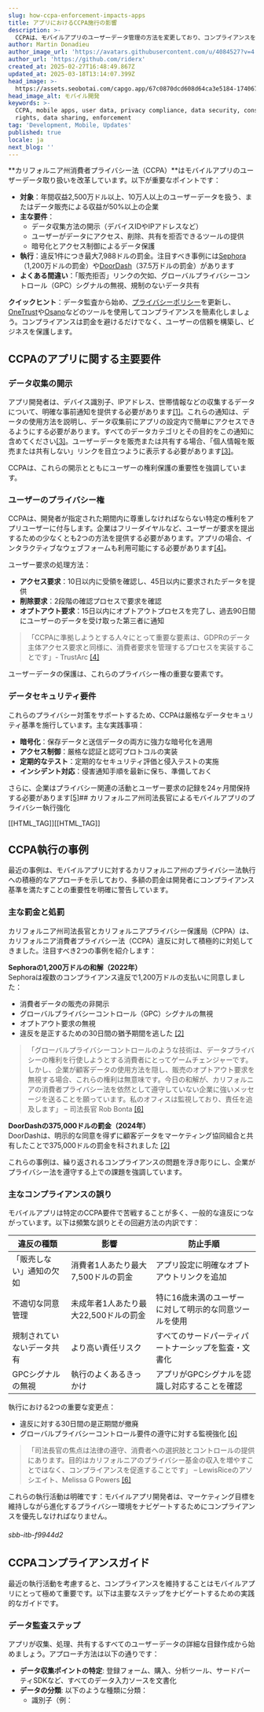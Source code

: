 ```yaml
---
slug: how-ccpa-enforcement-impacts-apps
title: アプリにおけるCCPA施行の影響
description: >-
  CCPAは、モバイルアプリのユーザーデータ管理の方法を変更しており、コンプライアンスを満たすために透明性、ユーザーの権利、厳格なセキュリティ対策を重視しています。
author: Martin Donadieu
author_image_url: 'https://avatars.githubusercontent.com/u/4084527?v=4'
author_url: 'https://github.com/riderx'
created_at: 2025-02-27T16:48:49.867Z
updated_at: 2025-03-18T13:14:07.399Z
head_image: >-
  https://assets.seobotai.com/capgo.app/67c0870dcd608d64ca3e5184-1740674966680.jpg
head_image_alt: モバイル開発
keywords: >-
  CCPA, mobile apps, user data, privacy compliance, data security, consumer
  rights, data sharing, enforcement
tag: 'Development, Mobile, Updates'
published: true
locale: ja
next_blog: ''
---
```


**カリフォルニア州消費者プライバシー法（CCPA）**はモバイルアプリのユーザーデータ取り扱いを改革しています。以下が重要なポイントです：

-   **対象**：年間収益2,500万ドル以上、10万人以上のユーザーデータを扱う、またはデータ販売による収益が50%以上の企業
-   **主な要件**：
    -   データ収集方法の開示（デバイスIDやIPアドレスなど）
    -   ユーザーがデータにアクセス、削除、共有を拒否できるツールの提供
    -   暗号化とアクセス制御によるデータ保護
-   **執行**：違反1件につき最大7,988ドルの罰金。注目すべき事例には[Sephora](https://enwikipediaorg/wiki/Sephora)（1,200万ドルの罰金）や[DoorDash](https://enwikipediaorg/wiki/DoorDash)（37.5万ドルの罰金）があります
-   **よくある間違い**：「販売拒否」リンクの欠如、グローバルプライバシーコントロール（GPC）シグナルの無視、規制のないデータ共有

**クイックヒント**：データ監査から始め、[プライバシーポリシー](https://capgoapp/dp/)を更新し、[OneTrust](https://wwwonetrustcom/solutions/privacy-automation/)や[Osano](https://wwwosanocom/)などのツールを使用してコンプライアンスを簡素化しましょう。コンプライアンスは罰金を避けるだけでなく、ユーザーの信頼を構築し、ビジネスを保護します。

## CCPAのアプリに関する主要要件

### データ収集の開示

アプリ開発者は、デバイス識別子、IPアドレス、世帯情報などの収集するデータについて、明確な事前通知を提供する必要があります[\[1\]](https://wwwflurrycom/ccpa-compliance-guide/)。これらの通知は、データの使用方法を説明し、データ収集前にアプリの設定内で簡単にアクセスできるようにする必要があります。すべてのデータカテゴリとその目的をこの通知に含めてください[\[3\]](https://oagcagov/privacy/ccpa)。ユーザーデータを販売または共有する場合、「個人情報を販売または共有しない」リンクを目立つように表示する必要があります[\[3\]](https://oagcagov/privacy/ccpa)。

CCPAは、これらの開示とともにユーザーの権利保護の重要性を強調しています。

### ユーザーのプライバシー権

CCPAは、開発者が指定された期間内に尊重しなければならない特定の権利をアプリユーザーに付与します。企業はフリーダイヤルなど、ユーザーが要求を提出するための少なくとも2つの方法を提供する必要があります。アプリの場合、インタラクティブなウェブフォームも利用可能にする必要があります[\[4\]](https://trustarccom/resource/handle-consumer-requests-under-ccpa/)。

ユーザー要求の処理方法：

-   **アクセス要求**：10日以内に受領を確認し、45日以内に要求されたデータを提供
-   **削除要求**：2段階の確認プロセスで要求を確認
-   **オプトアウト要求**：15日以内にオプトアウトプロセスを完了し、過去90日間にユーザーのデータを受け取った第三者に通知

> 「CCPAに準拠しようとする人々にとって重要な要素は、GDPRのデータ主体アクセス要求と同様に、消費者要求を管理するプロセスを実装することです」- TrustArc [\[4\]](https://trustarccom/resource/handle-consumer-requests-under-ccpa/)

ユーザーデータの保護は、これらのプライバシー権の重要な要素です。

### データセキュリティ要件

これらのプライバシー対策をサポートするため、CCPAは厳格なデータセキュリティ基準を施行しています。主な実践事項：

-   **暗号化**：保存データと送信データの両方に強力な暗号化を適用
-   **アクセス制御**：厳格な認証と認可プロトコルの実装
-   **定期的なテスト**：定期的なセキュリティ評価と侵入テストの実施
-   **インシデント対応**：侵害通知手順を最新に保ち、準備しておく

さらに、企業はプライバシー関連の活動とユーザー要求の記録を24ヶ月間保持する必要があります[\[5\]](https://wwwketchcom/blog/posts/understanding-the-ccpa-right-to-deletion)## カリフォルニア州司法長官によるモバイルアプリのプライバシー執行強化

[[HTML_TAG]][[HTML_TAG]]

## CCPA執行の事例

最近の事例は、モバイルアプリに対するカリフォルニア州のプライバシー法執行への積極的なアプローチを示しており、多額の罰金は開発者にコンプライアンス基準を満たすことの重要性を明確に警告しています。

### 主な罰金と処罰

カリフォルニア州司法長官とカリフォルニアプライバシー保護局（CPPA）は、カリフォルニア消費者プライバシー法（CCPA）違反に対して積極的に対処してきました。注目すべき2つの事例を紹介します：

**Sephoraの1,200万ドルの和解（2022年）**  
Sephoraは複数のコンプライアンス違反で1,200万ドルの支払いに同意しました：

-   消費者データの販売の非開示
-   グローバルプライバシーコントロール（GPC）シグナルの無視
-   オプトアウト要求の無視
-   違反を是正するための30日間の猶予期間を逃した [\[2\]](https://usercentricscom/knowledge-hub/ccpa-penalties/)

> 「グローバルプライバシーコントロールのような技術は、データプライバシーの権利を行使しようとする消費者にとってゲームチェンジャーです。しかし、企業が顧客データの使用方法を隠し、販売のオプトアウト要求を無視する場合、これらの権利は無意味です。今日の和解が、カリフォルニアの消費者プライバシー法を依然として遵守していない企業に強いメッセージを送ることを願っています。私のオフィスは監視しており、責任を追及します」 – 司法長官 Rob Bonta [\[6\]](https://wwwlexologycom/library/detailaspx?g=4a9d5837-8557-45cf-9c49-f8030c03e9ff)

**DoorDashの375,000ドルの罰金（2024年）**  
DoorDashは、明示的な同意を得ずに顧客データをマーケティング協同組合と共有したことで375,000ドルの罰金を科されました [\[2\]](https://usercentricscom/knowledge-hub/ccpa-penalties/)

これらの事例は、繰り返されるコンプライアンスの問題を浮き彫りにし、企業がプライバシー法を遵守する上での課題を強調しています。

### 主なコンプライアンスの誤り

モバイルアプリは特定のCCPA要件で苦戦することが多く、一般的な違反につながっています。以下は頻繁な誤りとその回避方法の内訳です：

| 違反の種類 | 影響 | 防止手順 |
| --- | --- | --- |
| 「販売しない」通知の欠如 | 消費者1人あたり最大7,500ドルの罰金 | アプリ設定に明確なオプトアウトリンクを追加 |
| 不適切な同意管理 | 未成年者1人あたり最大22,500ドルの罰金 | 特に16歳未満のユーザーに対して明示的な同意ツールを使用 |
| 規制されていないデータ共有 | より高い責任リスク | すべてのサードパーティパートナーシップを監査・文書化 |
| GPCシグナルの無視 | 執行のよくあるきっかけ | アプリがGPCシグナルを認識し対応することを確認 |

執行における2つの重要な変更点：

-   違反に対する30日間の是正期間が撤廃
-   グローバルプライバシーコントロール要件の遵守に対する監視強化 [\[6\]](https://wwwlexologycom/library/detailaspx?g=4a9d5837-8557-45cf-9c49-f8030c03e9ff)

> 「司法長官の焦点は法律の遵守、消費者への選択肢とコントロールの提供にあります。目的はカリフォルニアのプライバシー基金の収入を増やすことではなく、コンプライアンスを促進することです」 – LewisRiceのアソシエイト、Melissa G Powers [\[6\]](https://wwwlexologycom/library/detailaspx?g=4a9d5837-8557-45cf-9c49-f8030c03e9ff)

これらの執行活動は明確です：モバイルアプリ開発者は、マーケティング目標を維持しながら進化するプライバシー環境をナビゲートするためにコンプライアンスを優先しなければなりません。

###### sbb-itb-f9944d2

## CCPAコンプライアンスガイド

最近の執行活動を考慮すると、コンプライアンスを維持することはモバイルアプリにとって極めて重要です。以下は主要なステップをナビゲートするための実践的なガイドです。

### データ監査ステップ

アプリが収集、処理、共有するすべてのユーザーデータの詳細な目録作成から始めましょう。アプローチ方法は以下の通りです：

-   **データ収集ポイントの特定**: 登録フォーム、購入、分析ツール、サードパーティSDKなど、すべてのデータ入力ソースを文書化
-   **データの分類**: 以下のような種類に分類：
    -   識別子（例：